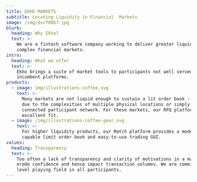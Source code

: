 ```yaml
---
title: EKHO MARKETS
subtitle: Locating Liquidity in Financial  Markets
image: /img/dscf0867.jpg
blurb:
  heading: Why Ekho?
  text: >-
    We are a fintech software company working to deliver greater liquidity in
    complex financial markets.
intro:
  heading: What we offer
  text: >-
    Ekho brings a suite of market tools to participants not well served by
    incumbent platforms.
products:
  - image: img/illustrations-coffee.svg
    text: >-
      Many markets are not liquid enough to sustain a lit order book -- whether
      due to the complexities of multiple physical locations or simply a poorly
      connected participant network. For these markets, our RFQ platform is an
      excellent fit.
  - image: /img/illustrations-coffee-gear.svg
    text: >-
      For higher liquidity products, our Match platform provides a modern,
      capable limit order book and easy-to-use trading GUI.
values:
  heading: Transparency
  text: >-
    Too often a lack of transparency and clarity of motivations in a market can
    erode confidence and hence impact transaction volumes. We are committed to a
    level playing field in all participants.
---
```


